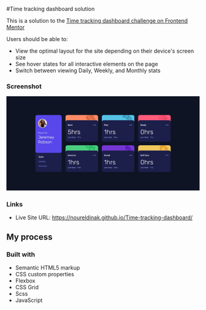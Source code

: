 #Time tracking dashboard solution

This is a solution to the [Time tracking dashboard challenge on Frontend Mentor](https://www.frontendmentor.io/challenges/time-tracking-dashboard-UIQ7167Jw)

Users should be able to:

- View the optimal layout for the site depending on their device's screen size
- See hover states for all interactive elements on the page
- Switch between viewing Daily, Weekly, and Monthly stats

### Screenshot

![](./screenshot.jpg)


### Links

- Live Site URL: https://noureldinak.github.io/Time-tracking-dashboard/

## My process

### Built with

- Semantic HTML5 markup
- CSS custom properties
- Flexbox
- CSS Grid
- Scss
- JavaScript
